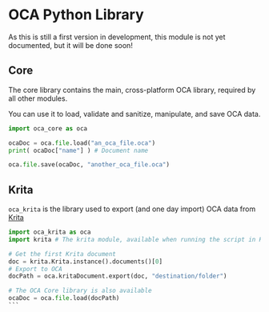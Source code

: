 # OCA Python Library

As this is still a first version in development, this module is not yet documented, but it will be done soon!

## Core

The core library contains the main, cross-platform OCA library, required by all other modules.

You can use it to load, validate and sanitize, manipulate, and save OCA data.

```py
import oca_core as oca

ocaDoc = oca.file.load("an_oca_file.oca")
print( ocaDoc["name"] ) # Document name

oca.file.save(ocaDoc, "another_oca_file.oca")

```

## Krita

`oca_krita` is the library used to export (and one day import) OCA data from [Krita](http://krita.org)

````py
import oca_krita as oca
import krita # The krita module, available when running the script in Krita

# Get the first Krita document
doc = krita.Krita.instance().documents()[0]
# Export to OCA
docPath = oca.kritaDocument.export(doc, "destination/folder")

# The OCA Core library is also available
ocaDoc = oca.file.load(docPath)
```
